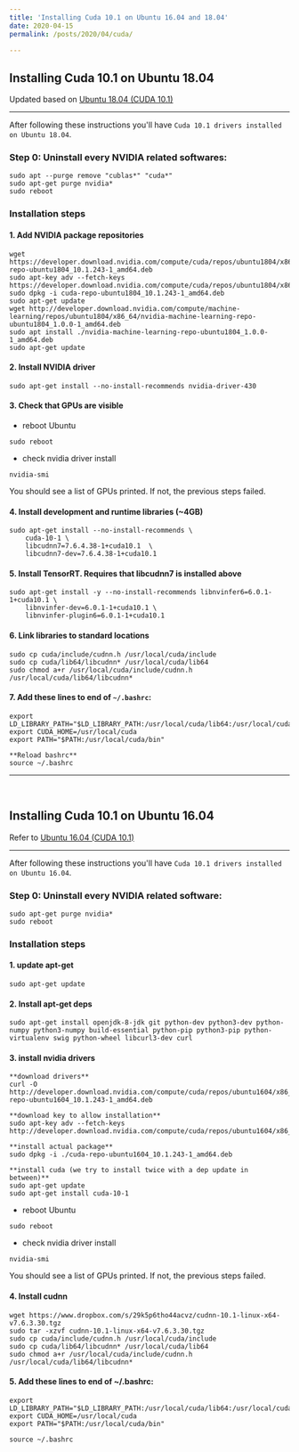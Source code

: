 ```yaml
---
title: 'Installing Cuda 10.1 on Ubuntu 16.04 and 18.04'
date: 2020-04-15
permalink: /posts/2020/04/cuda/

---
```



## Installing Cuda 10.1 on Ubuntu 18.04 

Updated based on [Ubuntu 18.04 (CUDA 10.1)](https://www.tensorflow.org/install/gpu#ubuntu_1804_cuda_101)

---

After following these instructions you'll have `Cuda 10.1 drivers installed on Ubuntu 18.04`. 

### Step 0: Uninstall every NVIDIA related softwares: 

````
sudo apt --purge remove "cublas*" "cuda*"
sudo apt-get purge nvidia*  
sudo reboot   
````   

### Installation steps     

#### 1. Add NVIDIA package repositories

````
wget https://developer.download.nvidia.com/compute/cuda/repos/ubuntu1804/x86_64/cuda-repo-ubuntu1804_10.1.243-1_amd64.deb
sudo apt-key adv --fetch-keys https://developer.download.nvidia.com/compute/cuda/repos/ubuntu1804/x86_64/7fa2af80.pub
sudo dpkg -i cuda-repo-ubuntu1804_10.1.243-1_amd64.deb
sudo apt-get update
wget http://developer.download.nvidia.com/compute/machine-learning/repos/ubuntu1804/x86_64/nvidia-machine-learning-repo-ubuntu1804_1.0.0-1_amd64.deb
sudo apt install ./nvidia-machine-learning-repo-ubuntu1804_1.0.0-1_amd64.deb
sudo apt-get update
````
   
#### 2. Install NVIDIA driver

````
sudo apt-get install --no-install-recommends nvidia-driver-430
````

#### 3. Check that GPUs are visible

   * reboot Ubuntu
   
   ````
   sudo reboot
   ````

   * check nvidia driver install 
   
   ````
   nvidia-smi     
   ```` 
   
   You should see a list of GPUs printed. If not, the previous steps failed.

#### 4. Install development and runtime libraries (~4GB)

````
sudo apt-get install --no-install-recommends \
    cuda-10-1 \
    libcudnn7=7.6.4.38-1+cuda10.1  \
    libcudnn7-dev=7.6.4.38-1+cuda10.1
````
#### 5. Install TensorRT. Requires that libcudnn7 is installed above

````
sudo apt-get install -y --no-install-recommends libnvinfer6=6.0.1-1+cuda10.1 \
    libnvinfer-dev=6.0.1-1+cuda10.1 \
    libnvinfer-plugin6=6.0.1-1+cuda10.1
````

#### 6. Link libraries to standard locations

````
sudo cp cuda/include/cudnn.h /usr/local/cuda/include
sudo cp cuda/lib64/libcudnn* /usr/local/cuda/lib64
sudo chmod a+r /usr/local/cuda/include/cudnn.h /usr/local/cuda/lib64/libcudnn*
````  

#### 7. Add these lines to end of `~/.bashrc`:   

````
export LD_LIBRARY_PATH="$LD_LIBRARY_PATH:/usr/local/cuda/lib64:/usr/local/cuda/extras/CUPTI/lib64"
export CUDA_HOME=/usr/local/cuda
export PATH="$PATH:/usr/local/cuda/bin"

**Reload bashrc**
source ~/.bashrc
````   

---
&nbsp;

## Installing Cuda 10.1 on Ubuntu 16.04 

Refer to [Ubuntu 16.04 (CUDA 10.1)](https://www.tensorflow.org/install/gpu#ubuntu_1604_cuda_101)

---
After following these instructions you'll have `Cuda 10.1 drivers installed on Ubuntu 16.04`.
 
### Step 0: Uninstall every NVIDIA related software: 

````    
sudo apt-get purge nvidia*  
sudo reboot   
````   
  
### Installation steps     

#### 1. update apt-get 

```` 
sudo apt-get update
````
   
#### 2. Install apt-get deps  

````
sudo apt-get install openjdk-8-jdk git python-dev python3-dev python-numpy python3-numpy build-essential python-pip python3-pip python-virtualenv swig python-wheel libcurl3-dev curl   
````

#### 3. install nvidia drivers 

````
**download drivers**
curl -O http://developer.download.nvidia.com/compute/cuda/repos/ubuntu1604/x86_64/cuda-repo-ubuntu1604_10.1.243-1_amd64.deb

**download key to allow installation**
sudo apt-key adv --fetch-keys http://developer.download.nvidia.com/compute/cuda/repos/ubuntu1604/x86_64/7fa2af80.pub

**install actual package**
sudo dpkg -i ./cuda-repo-ubuntu1604_10.1.243-1_amd64.deb

**install cuda (we try to install twice with a dep update in between)**
sudo apt-get update
sudo apt-get install cuda-10-1   
````    

   * reboot Ubuntu

   ````
   sudo reboot
   ````

   * check nvidia driver install 
   
   ````
   nvidia-smi      
   ```` 
   You should see a list of GPUs printed. If not, the previous steps failed.

#### 4. Install cudnn 

````
wget https://www.dropbox.com/s/29k5p6tho44acvz/cudnn-10.1-linux-x64-v7.6.3.30.tgz
sudo tar -xzvf cudnn-10.1-linux-x64-v7.6.3.30.tgz
sudo cp cuda/include/cudnn.h /usr/local/cuda/include
sudo cp cuda/lib64/libcudnn* /usr/local/cuda/lib64
sudo chmod a+r /usr/local/cuda/include/cudnn.h /usr/local/cuda/lib64/libcudnn*
````    

#### 5. Add these lines to end of ~/.bashrc:   
````
export LD_LIBRARY_PATH="$LD_LIBRARY_PATH:/usr/local/cuda/lib64:/usr/local/cuda/extras/CUPTI/lib64"
export CUDA_HOME=/usr/local/cuda
export PATH="$PATH:/usr/local/cuda/bin"

source ~/.bashrc
````   

